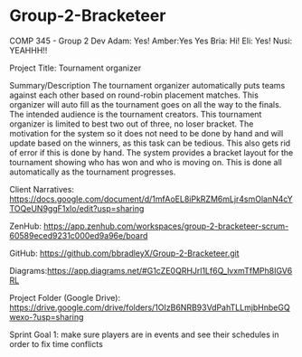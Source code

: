 # Group-2-Bracketeer
COMP 345 - Group 2 Dev
Adam: Yes!
Amber:Yes Yes
Bria: Hi! 
Eli: Yes!
Nusi: YEAHHH!!

Project Title: Tournament organizer 

Summary/Description
The tournament organizer automatically puts teams against each other based on round-robin placement matches. This organizer will auto fill as the tournament goes on all the way to the finals. The intended audience is the tournament creators. This tournament organizer is limited to best two out of three, no loser bracket. The motivation for the system so it does not need to be done by hand and will update based on the winners, as this task can be tedious. This also gets rid of error if this is done by hand. The system provides a bracket layout for the tournament showing who has won and who is moving on. This is done all automatically as the tournament progresses.


Client Narratives: https://docs.google.com/document/d/1mfAoEL8iPkRZM6mLjr4smOlanN4cYTOQeUN9ggF1xlo/edit?usp=sharing

ZenHub: https://app.zenhub.com/workspaces/group-2-bracketeer-scrum-60589eced9231c000ed9a96e/board

GitHub: https://github.com/bbradleyX/Group-2-Bracketeer.git

Diagrams:https://app.diagrams.net/#G1cZE0QRHJrl1Lf6Q_lvxmTfMPh8IGV6RL

Project Folder (Google Drive): https://drive.google.com/drive/folders/1OIzB6NRB93VdPahTLLmjbHnbeGQwexo-?usp=sharing

Sprint Goal 1: make sure players are in events and see their schedules in order to fix time conflicts
